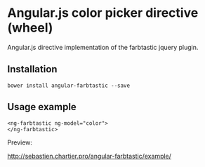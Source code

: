 Angular.js color picker directive (wheel)
==========================================

Angular.js directive implementation of the farbtastic jquery plugin.

Installation
------------

```
bower install angular-farbtastic --save
```

Usage example
-------------

```
<ng-farbtastic ng-model="color">
</ng-farbtastic>
```

Preview:

http://sebastien.chartier.pro/angular-farbtastic/example/
